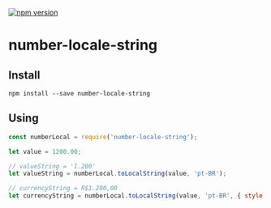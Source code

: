 [![npm version](https://badge.fury.io/js/number-locale-string.svg)](https://badge.fury.io/js/number-locale-string)


# number-locale-string

## Install

`npm install --save number-locale-string`


## Using

```javascript
const numberLocal = require('number-locale-string');

let value = 1200.00;

// valueString = '1.200'
let valueString = numberLocal.toLocalString(value, 'pt-BR');

// currencyString = R$1.200,00
let currencyString = numberLocal.toLocalString(value, 'pt-BR', { style: 'currency', currency: 'brl' });
```
